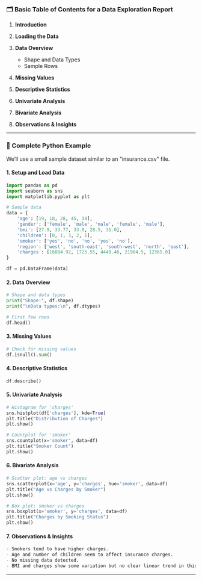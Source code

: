 ### 🗂 Basic Table of Contents for a Data Exploration Report

1. **Introduction**
2. **Loading the Data**
3. **Data Overview**

   * Shape and Data Types
   * Sample Rows
4. **Missing Values**
5. **Descriptive Statistics**
6. **Univariate Analysis**
7. **Bivariate Analysis**
8. **Observations & Insights**

---

### 🐍 Complete Python Example

We’ll use a small sample dataset similar to an "insurance.csv" file.

#### 1. Setup and Load Data

```python
import pandas as pd
import seaborn as sns
import matplotlib.pyplot as plt

# Sample data
data = {
    'age': [19, 18, 28, 45, 34],
    'gender': ['female', 'male', 'male', 'female', 'male'],
    'bmi': [27.9, 33.77, 33.0, 28.5, 31.0],
    'children': [0, 1, 3, 2, 1],
    'smoker': ['yes', 'no', 'no', 'yes', 'no'],
    'region': ['west', 'south-east', 'south-west', 'north', 'east'],
    'charges': [16884.92, 1725.55, 4449.46, 21984.5, 12365.0]
}

df = pd.DataFrame(data)
```

#### 2. Data Overview

```python
# Shape and data types
print("Shape:", df.shape)
print("\nData types:\n", df.dtypes)

# First few rows
df.head()
```

#### 3. Missing Values

```python
# Check for missing values
df.isnull().sum()
```

#### 4. Descriptive Statistics

```python
df.describe()
```

#### 5. Univariate Analysis

```python
# Histogram for 'charges'
sns.histplot(df['charges'], kde=True)
plt.title("Distribution of Charges")
plt.show()

# Countplot for 'smoker'
sns.countplot(x='smoker', data=df)
plt.title("Smoker Count")
plt.show()
```

#### 6. Bivariate Analysis

```python
# Scatter plot: age vs charges
sns.scatterplot(x='age', y='charges', hue='smoker', data=df)
plt.title("Age vs Charges by Smoker")
plt.show()

# Box plot: smoker vs charges
sns.boxplot(x='smoker', y='charges', data=df)
plt.title("Charges by Smoking Status")
plt.show()
```

#### 7. Observations & Insights

```markdown
- Smokers tend to have higher charges.
- Age and number of children seem to affect insurance charges.
- No missing data detected.
- BMI and charges show some variation but no clear linear trend in this small dataset.
```

---

